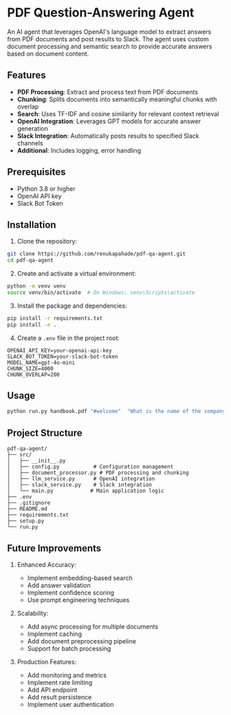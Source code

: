 # PDF Question-Answering Agent

An AI agent that leverages OpenAI's language model to extract answers from PDF documents and post results to Slack. The agent uses custom document processing and semantic search to provide accurate answers based on document content.

## Features

- **PDF Processing**: Extract and process text from PDF documents
- **Chunking**: Splits documents into semantically meaningful chunks with overlap
- **Search**: Uses TF-IDF and cosine similarity for relevant context retrieval
- **OpenAI Integration**: Leverages GPT models for accurate answer generation
- **Slack Integration**: Automatically posts results to specified Slack channels
- **Additional**: Includes logging, error handling

## Prerequisites

- Python 3.8 or higher
- OpenAI API key
- Slack Bot Token

## Installation

1. Clone the repository:
```bash
git clone https://github.com/renukapahade/pdf-qa-agent.git
cd pdf-qa-agent
```

2. Create and activate a virtual environment:
```bash
python -m venv venv
source venv/bin/activate  # On Windows: venv\Scripts\activate
```

3. Install the package and dependencies:
```bash
pip install -r requirements.txt
pip install -e .
```

4. Create a `.env` file in the project root:
```env
OPENAI_API_KEY=your-openai-api-key
SLACK_BOT_TOKEN=your-slack-bot-token
MODEL_NAME=gpt-4o-mini
CHUNK_SIZE=4000
CHUNK_OVERLAP=200
```

## Usage

```bash
python run.py handbook.pdf "#welcome"  "What is the name of the company?" "Who is the CEO of the company?" "What is their vacation policy?" "What is the termination policy?"
```


## Project Structure

```
pdf-qa-agent/
├── src/
│   ├── __init__.py
│   ├── config.py           # Configuration management
│   ├── document_processor.py # PDF processing and chunking
│   ├── llm_service.py      # OpenAI integration
│   ├── slack_service.py    # Slack integration
│   └── main.py            # Main application logic
├── .env
├── .gitignore
├── README.md
├── requirements.txt
├── setup.py
└── run.py
```

## Future Improvements

1. Enhanced Accuracy:
   - Implement embedding-based search
   - Add answer validation
   - Implement confidence scoring
   - Use prompt engineering techniques

2. Scalability:
   - Add async processing for multiple documents
   - Implement caching
   - Add document preprocessing pipeline
   - Support for batch processing

3. Production Features:
   - Add monitoring and metrics
   - Implement rate limiting
   - Add API endpoint
   - Add result persistence
   - Implement user authentication

